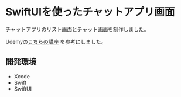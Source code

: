 # SwiftUIを使ったチャットアプリ画面

チャットアプリのリスト画面とチャット画面を制作しました。

Udemyの[こちらの講座](https://www.udemy.com/course/chatappwithswiftui/?couponCode=SEPTSTACK24A) を参考にしました。

## 開発環境
- Xcode
- Swift
- SwiftUI
